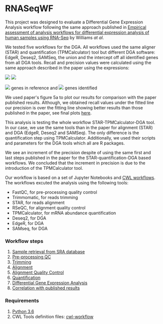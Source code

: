 # RNASeqWF

This project was designed to evaluate a Differential Gene Expression Analysis workflow following the same approach published in [Empirical assessment of analysis workflows for differential expression analysis of human samples using RNA-Seq]( https://bmcbioinformatics.biomedcentral.com/articles/10.1186/s12859-016-1457-z) by Williams _at al_.

We tested five workflows for the DGA. All workflows used the same aligner (STAR) and quantification (TPMCalculator) tool but different DGA software: EdgeR, Deseq2, SAMSeq, the union and the intercept off all identified genes from all DGA tools. Recall and precision values were calculated using the same approach described in the paper using the expressions: 

<img src="https://latex.codecogs.com/gif.latex?Recall = \frac{G_{r} \cup G_{d}}{G_{d}}" />

<img src="https://latex.codecogs.com/gif.latex?Precision = \frac{G_{r} \cup G_{d}}{G_{r}}" />

<img src="https://latex.codecogs.com/gif.latex?G_r" /> genes in reference and <img src="https://latex.codecogs.com/gif.latex?G_d" /> genes identified

We used paper's figure 5a to plot our results for comparison with the paper published results. Although, we obtained recall values under the fitted line our precision is over the fitting line showing better results  than those published in the paper, see final plots [here](./notebooks/00%20-%20Project%20Notes.ipynb#8.-Correlation-with-published-results). 

This analysis is testing the whole workflow STAR-TPMCalculator-DGA tool. In our case, we use the same tools than in the paper for alignment (STAR) and DGA (EdgeR, Deseq2 and SAMSeq). The only difference is the quantification step using TPMCalculator. Additionally, we used their scripts and parameters for the DGA tools which all are R packages. 

We see an increment of the precision despite of using the same first and last steps published in the paper for the STAR-quantification-DGA based workflows. We concluded that the increment in precision is due to the introduction of the TPMCalculator tool.

Our workflow is based on a set of Jupyter Notebooks and [CWL workflows](https://gitlab.com/r78v10a07/cwl-workflow/). The workflows excuted the analysis using the following tools: 

 * FastQC, for pre-processing quality control
 * Trimmomatic, for reads trimming
 * STAR, for reads alignment
 * RSeQC, for alignment quality control
 * TPMCalculator, for mRNA abundance quantification
 * Deseq2, for DGA
 * EdgeR, for DGA
 * SAMseq, for DGA

### Workflow  steps

 1. [Sample retrieval from SRA database](./notebooks/00%20-%20Project%20Notes.ipynb#1.-Sample-retrieval-from-SRA-database)
 2. [Pre-processing QC](./notebooks/00%20-%20Project%20Notes.ipynb#2.-Pre-processing-QC)
 3. [Trimming](./notebooks/00%20-%20Project%20Notes.ipynb#3.-Trimming)
 4. [Alignment](./notebooks/00%20-%20Project%20Notes.ipynb#4.-Alignment)
 5. [Alignment Quality Control](./notebooks/00%20-%20Project%20Notes.ipynb#5.-Alignment-QC)
 6. [Quantification](./notebooks/00%20-%20Project%20Notes.ipynb#6.-Quantification)
 7. [Differential Gene Expression Analysis](./notebooks/00%20-%20Project%20Notes.ipynb#7.-Differential-Gene-Expression-Analysis)
 8. [Correlation with published results](./notebooks/00%20-%20Project%20Notes.ipynb#8.-Correlation-with-published-results)
 
### Requirements

 1. [Python 3.6](./requirements/python3.6.txt)
 2. CWL Tools definition files: [cwl-workflow](https://gitlab.com/r78v10a07/cwl-workflow/) 
 